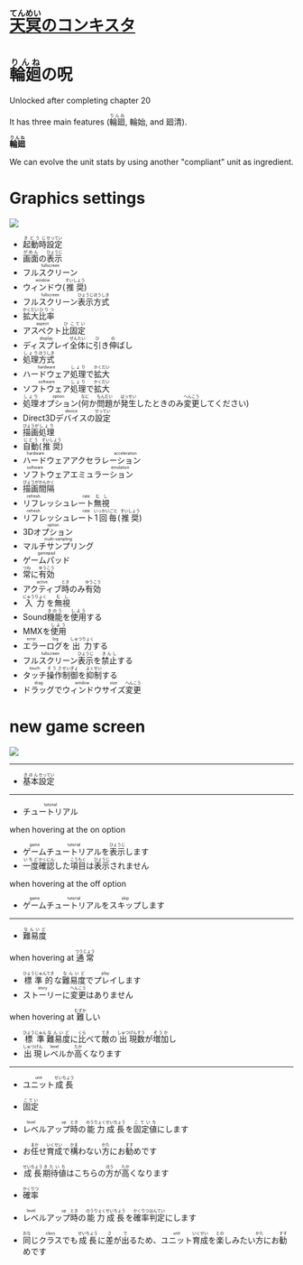 # [<ruby>天冥<rt>てんめい</rt>のコンキスタ</ruby>](https://vndb.org/v27691)

# <ruby>輪廻<rt>りんね</rt>の呪</ruby>

Unlocked after completing chapter 20

It has three main features (<ruby>輪廻<rt>りんね</rt></ruby>, 輪始, and 廻清).

__<ruby>輪廻<rt>りんね</rt></ruby>__

We can evolve the unit stats by using another "compliant" unit as ingredient.

# Graphics settings

![](https://i.imgur.com/cu7KDWt.png)

- <ruby>起動時<rt>きどうじ</rt>設定<rt>せってい</rt></ruby>
- <ruby>画面<rt>がめん</rt>の<rt></rt>表示<rt>ひょうじ</rt></ruby>
- <ruby>フルスクリーン<rt>fullscreen</rt></ruby>
- <ruby>ウィンドウ<rt>window</rt>(<rt></rt>推奨<rt>すいしょう</rt>)</ruby>
- <ruby>フルスクリーン<rt>fullscreen</rt>表示<rt>ひょうじ</rt>方式<rt>ほうしき</rt></ruby>
- <ruby>拡大<rt>かくだい</rt>比率<rt>ひりつ</rt></ruby>
- <ruby>アスペクト<rt>aspect</rt>比<rt>ひ</rt>固定<rt>こてい</rt></ruby>
- <ruby>ディスプレイ<rt>display</rt>全体<rt>ぜんたい</rt>に<rt></rt>引<rt>ひ</rt>き<rt></rt>伸<rt>の</rt>ばし</ruby>
- <ruby>処理<rt>しょり</rt>方式<rt>ほうしき</rt></ruby>
- <ruby>ハードウェア<rt>hardware</rt>処理<rt>しょり</rt>で<rt></rt>拡大<rt>かくだい</rt></ruby>
- <ruby>ソフトウェア<rt>software</rt>処理<rt>しょり</rt>で<rt></rt>拡大<rt>かくだい</rt></ruby>
- <ruby>処理<rt>しょり</rt>オプション<rt>option</rt>(<rt></rt>何<rt>なに</rt>か<rt></rt>問題<rt>もんだい</rt>が<rt></rt>発生<rt>はっせい</rt>したときのみ<rt></rt>変更<rt>へんこう</rt>してください)</ruby>
- <ruby>Direct3D<rt></rt>デバイス<rt>device</rt>の<rt></rt>設定<rt>せってい</rt></ruby>
- <ruby>描画<rt>びょうが</rt>処理<rt>しょり</rt></ruby>
- <ruby>自動<rt>じどう</rt>(<rt></rt>推奨<rt>すいしょう</rt>)</ruby>
- <ruby>ハードウェアアクセラレーション<rt>hardware acceleration</rt></ruby>
- <ruby>ソフトウェアエミュラーション<rt>software emulation</rt></ruby>
- <ruby>描画<rt>びょうが</rt>間隔<rt>かんかく</rt></ruby>
- <ruby>リフレッシュレート<rt>refresh rate</rt>無視<rt>むし</rt></ruby>
- <ruby>リフレッシュレート<rt>refresh rate</rt>1回毎<rt>いっかいごと</rt>(<rt></rt>推奨<rt>すいしょう</rt>)</ruby>
- <ruby>3D<rt></rt>オプション<rt>option</rt></ruby>
- <ruby>マルチサンプリング<rt>multi-sampling</rt></ruby>
- <ruby>ゲームパッド<rt>gamepad</rt></ruby>
- <ruby>常<rt>つね</rt>に<rt></rt>有効<rt>ゆうこう</rt></ruby>
- <ruby>アクティブ<rt>active</rt>時<rt>とき</rt>のみ<rt></rt>有効<rt>ゆうこう</rt></ruby>
- <ruby>入力<rt>にゅうりょく</rt>を<rt></rt>無視<rt>むし</rt></ruby>
- <ruby>Sound<rt></rt>機能<rt>きのう</rt>を<rt></rt>使用<rt>しよう</rt>する</ruby>
- <ruby>MMXを<rt></rt>使用<rt>しよう</rt></ruby>
- <ruby>エラーログ<rt>error log</rt>を<rt></rt>出力<rt>しゅつりょく</rt>する</ruby>
- <ruby>フルスクリーン<rt>fullscreen</rt>表示<rt>ひょうじ</rt>を<rt></rt>禁止<rt>きんし</rt>する</ruby>
- <ruby>タッチ<rt>touch</rt>操作<rt>そうさ</rt>制御<rt>せいぎょ</rt>を<rt></rt>抑制<rt>よくせい</rt>する</ruby>
- <ruby>ドラッグ<rt>drag</rt>で<rt></rt>ウィンドウ<rt>window</rt>サイズ<rt>size</rt>変更<rt>へんこう</rt></ruby>

# new game screen

![](https://i.imgur.com/b3DFvgB.png)

---

- <ruby>基本<rt>きほん</rt>設定<rt>せってい</rt></ruby>

---

- <ruby>チュートリアル<rt>tutorial</rt></ruby>

when hovering at the on option

- <ruby>ゲーム<rt>game</rt>チュートリアル<rt>tutorial</rt>を<rt></rt>表示<rt>ひょうじ</rt>します</ruby>
- <ruby>一度<rt>いちど</rt>確認<rt>かくにん</rt>した<rt></rt>項目<rt>こうもく</rt>は<rt></rt>表示<rt>ひょうじ</rt>されません</ruby>

when hovering at the off option

- <ruby>ゲーム<rt>game</rt>チュートリアル<rt>tutorial</rt>を<rt></rt>スキップ<rt>skip</rt>します</ruby>

---

- <ruby>難易度<rt>なんいど</rt></ruby>

when hovering at <ruby>通常<rt>つうじょう</rt></ruby>

- <ruby>標準的<rt>ひょうじゅんてき</rt>な<rt></rt>難易度<rt>なんいど</rt>で<rt></rt>プレイ<rt>play</rt>します</ruby>
- <ruby>ストーリー<rt>story</rt>に<rt></rt>変更<rt>へんこう</rt>はありません</ruby>

when hovering at <ruby>難<rt>むずか</rt>しい</ruby>

- <ruby>標準<rt>ひょうじゅん</rt>難易度<rt>なんいど</rt>に<rt></rt>比<rt>くら</rt>べて<rt></rt>敵<rt>てき</rt>の<rt></rt>出<rt>しゅつ</rt>現数<rt>げんすう</rt>が<rt></rt>増加<rt>ぞうか</rt>し</ruby>
- <ruby>出現<rt>しゅつげん</rt>レベル<rt>level</rt>か<rt></rt>高<rt>たか</rt>くなります</ruby>

---

- <ruby>ユニット<rt>unit</rt>成長<rt>せいちょう</rt></ruby>

- <ruby>固定<rt>こてい</rt></ruby>
- <ruby>レベルアップ<rt>level up</rt>時<rt>とき</rt>の<rt></rt>能力<rt>のうりょく</rt>成長<rt>せいちょう</rt>を<rt></rt>固定値<rt>こていち</rt>にします</ruby>
- <ruby>お<rt></rt>任<rt>まか</rt>せ<rt></rt>育成<rt>いくせい</rt>で<rt></rt>構<rt>かま</rt>わない<rt></rt>方<rt>かた</rt>にお<rt></rt>勧<rt>すす</rt>めです</ruby>
- <ruby>成長<rt>せいちょう</rt>期待値<rt>きたいち</rt>はこちらの<rt></rt>方<rt>ほう</rt>が<rt></rt>高<rt>たか</rt>くなります</ruby>

- <ruby>確率<rt>かくりつ</rt></ruby>
- <ruby>レベルアップ<rt>level up</rt>時<rt>とき</rt>の<rt></rt>能力<rt>のうりょく</rt>成長<rt>せいちょう</rt>を<rt></rt>確率<rt>かくりつ</rt>判定<rt>はんてい</rt>にします</ruby>
- <ruby>同<rt>おな</rt>じ<rt></rt>クラス<rt>class</rt>でも<rt></rt>成長<rt>せいちょう</rt>に<rt></rt>差<rt>さ</rt>が<rt></rt>出<rt>で</rt>るため、<rt></rt>ユニット<rt>unit</rt>育成<rt>いくせい</rt>を<rt></rt>楽<rt>との</rt>しみたい<rt></rt>方<rt>かた</rt>にお<rt></rt>勧<rt>すす</rt>めです</ruby>
